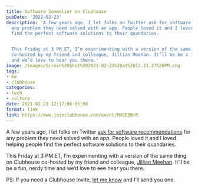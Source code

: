 ```yaml
---
title: Software Sommelier on Clubhouse
pubDate: '2021-02-23'
description: 'A few years ago, I let folks on Twitter ask for software recommendationsfor
  any problem they need solved with an app. People loved it and I loved helping people
  find the perfect software solutions to their quandaries.


  This Friday at 3 PM ET, I’m experimenting with a version of the same thing on Clubhouse.
  Co-hosted by my friend and colleague, Jillian Meehan. It’ll be be a fun, nerdy time
  and we’d love to hear you there.'
image: /images/Screen%20Shot%202021-02-23%20at%2012.21.27%20PM.png
tags:
- me
- clubhouse
categories:
- tech
- culture
date: 2021-02-23 12:17:00-05:00
format: link
link: https://www.joinclubhouse.com/event/M4GE3BrR
---
```


A few years ago, I let folks on Twitter [ask for software recommendations](https://twitter.com/mb/status/893848739437305856) for any problem they need solved with an app. People loved it and I loved helping people find the perfect software solutions to their quandaries.

This Friday at 3 PM ET, I’m experimenting with a version of the same thing on Clubhouse co-hosted by my friend and colleague, [Jillian Meehan](https://jillian.cloud). It’ll be be a fun, nerdy time and we’d love to ~~see~~ hear you there.

PS: If you need a Clubhouse invite, [let me know](/contact) and I’ll send you one.

